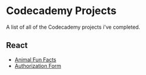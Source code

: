 # Codecademy Projects
A list of all of the Codecademy projects i've completed.

## React
- [Animal Fun Facts](https://www.codecademy.com/workspaces/634928d9e5f0ddb2df1f2a7d)
- [Authorization Form](https://www.codecademy.com/workspaces/63494377da720aa6a36de812)
